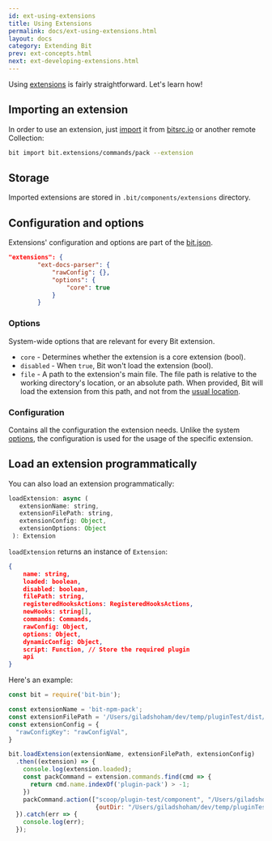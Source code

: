 ```yaml
---
id: ext-using-extensions
title: Using Extensions
permalink: docs/ext-using-extensions.html
layout: docs
category: Extending Bit
prev: ext-concepts.html
next: ext-developing-extensions.html
---
```


Using [extensions](/docs/ext-concepts.html) is fairly straightforward. Let's learn how!

## Importing an extension

In order to use an extension, just [import](/docs/cli-import.html#import-an-extension) it from [bitsrc.io](https://bitsrc.io/) or another remote Collection:

```bash
bit import bit.extensions/commands/pack --extension
```

## Storage

Imported extensions are stored in `.bit/components/extensions` directory.

## Configuration and options

Extensions' configuration and options are part of the [bit.json](/docs/conf-bit-json.html#extensions--object).

```json
"extensions": {
        "ext-docs-parser": {
            "rawConfig": {},
            "options": {
                "core": true
            }
        }
```

### Options

System-wide options that are relevant for every Bit extension.

* `core` - Determines whether the extension is a core extension (bool).
* `disabled` - When `true`, Bit won't load the extension (bool).
* `file` - A path to the extension's main file. The file path is relative to the working directory's location, or an absolute path. When provided, Bit will load the extension from this path, and not from the [usual location](#storage).

### Configuration

Contains all the configuration the extension needs. Unlike the system [options](#options), the configuration is used for the usage of the specific extension.

## Load an extension programmatically

You can also load an extension programmatically:

```js
loadExtension: async (
   extensionName: string,
   extensionFilePath: string,
   extensionConfig: Object,
   extensionOptions: Object
 ): Extension
```

`loadExtension` returns an instance of `Extension`:

```json
{
    name: string,
    loaded: boolean,
    disabled: boolean,
    filePath: string,
    registeredHooksActions: RegisteredHooksActions,
    newHooks: string[],
    commands: Commands,
    rawConfig: Object,
    options: Object,
    dynamicConfig: Object,
    script: Function, // Store the required plugin
    api
}
```

Here's an example:

```js
const bit = require('bit-bin');

const extensionName = 'bit-npm-pack';
const extensionFilePath = '/Users/giladshoham/dev/temp/pluginTest/dist/bit-pack';
const extensionConfig = {
  "rawConfigKey": "rawConfigVal",
}

bit.loadExtension(extensionName, extensionFilePath, extensionConfig)
  .then((extension) => {
    console.log(extension.loaded);
    const packCommand = extension.commands.find(cmd => {
      return cmd.name.indexOf('plugin-pack') > -1;
    })
    packCommand.action(["scoop/plugin-test/component", "/Users/giladshoham/dev/temp/pluginTest/scoop"], 
                        {outDir: "/Users/giladshoham/dev/temp/pluginTest"})
  }).catch(err => {
    console.log(err);
  });
```
